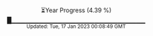 <p align="center">
⏳Year Progress (4.39 %) <br>
█▁▁▁▁▁▁▁▁▁▁▁▁▁▁▁▁▁▁▁▁▁▁▁▁▁▁▁▁▁ <br>
<sub>Updated: Tue, 17 Jan 2023 00:08:49 GMT</sub>
</p>

